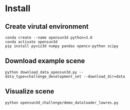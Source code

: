 # Install


## Create virutal environment

```
conda create --name opensun3d python=3.8
conda activate opensun3d
pip install pyviz3d numpy pandas opencv-python scipy
```

## Download example scene

```
python download_data_opensun3d.py --data_type=challenge_development_set --download_dir=data
```

## Visualize scene 

```
python opensun3d_challenge/demo_dataloader_lowres.py
```
